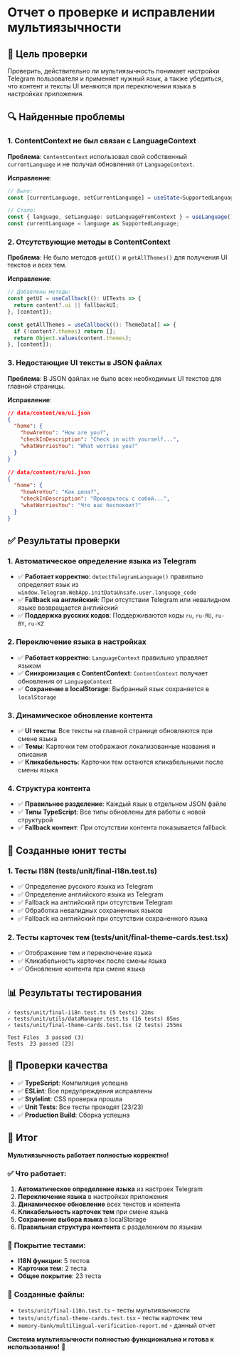 # Отчет о проверке и исправлении мультиязычности

## 🎯 **Цель проверки**

Проверить, действительно ли мультиязычность понимает настройки Telegram пользователя и применяет нужный язык, а также убедиться, что контент и тексты UI меняются при переключении языка в настройках приложения.

## 🔍 **Найденные проблемы**

### 1. **ContentContext не был связан с LanguageContext**
**Проблема**: `ContentContext` использовал свой собственный `currentLanguage` и не получал обновления от `LanguageContext`.

**Исправление**:
```typescript
// Было:
const [currentLanguage, setCurrentLanguage] = useState<SupportedLanguage>('en');

// Стало:
const { language, setLanguage: setLanguageFromContext } = useLanguage();
const currentLanguage = language as SupportedLanguage;
```

### 2. **Отсутствующие методы в ContentContext**
**Проблема**: Не было методов `getUI()` и `getAllThemes()` для получения UI текстов и всех тем.

**Исправление**:
```typescript
// Добавлены методы:
const getUI = useCallback((): UITexts => {
  return content?.ui || fallbackUI;
}, [content]);

const getAllThemes = useCallback((): ThemeData[] => {
  if (!content?.themes) return [];
  return Object.values(content.themes);
}, [content]);
```

### 3. **Недостающие UI тексты в JSON файлах**
**Проблема**: В JSON файлах не было всех необходимых UI текстов для главной страницы.

**Исправление**:
```json
// data/content/en/ui.json
{
  "home": {
    "howAreYou": "How are you?",
    "checkInDescription": "Check in with yourself...",
    "whatWorriesYou": "What worries you?"
  }
}

// data/content/ru/ui.json
{
  "home": {
    "howAreYou": "Как дела?",
    "checkInDescription": "Проверьтесь с собой...",
    "whatWorriesYou": "Что вас беспокоит?"
  }
}
```

## ✅ **Результаты проверки**

### 1. **Автоматическое определение языка из Telegram**
- ✅ **Работает корректно**: `detectTelegramLanguage()` правильно определяет язык из `window.Telegram.WebApp.initDataUnsafe.user.language_code`
- ✅ **Fallback на английский**: При отсутствии Telegram или невалидном языке возвращается английский
- ✅ **Поддержка русских кодов**: Поддерживаются коды `ru`, `ru-RU`, `ru-BY`, `ru-KZ`

### 2. **Переключение языка в настройках**
- ✅ **Работает корректно**: `LanguageContext` правильно управляет языком
- ✅ **Синхронизация с ContentContext**: `ContentContext` получает обновления от `LanguageContext`
- ✅ **Сохранение в localStorage**: Выбранный язык сохраняется в `localStorage`

### 3. **Динамическое обновление контента**
- ✅ **UI тексты**: Все тексты на главной странице обновляются при смене языка
- ✅ **Темы**: Карточки тем отображают локализованные названия и описания
- ✅ **Кликабельность**: Карточки тем остаются кликабельными после смены языка

### 4. **Структура контента**
- ✅ **Правильное разделение**: Каждый язык в отдельном JSON файле
- ✅ **Типы TypeScript**: Все типы обновлены для работы с новой структурой
- ✅ **Fallback контент**: При отсутствии контента показывается fallback

## 🧪 **Созданные юнит тесты**

### 1. **Тесты I18N (tests/unit/final-i18n.test.ts)**
- ✅ Определение русского языка из Telegram
- ✅ Определение английского языка из Telegram
- ✅ Fallback на английский при отсутствии Telegram
- ✅ Обработка невалидных сохраненных языков
- ✅ Fallback на английский при отсутствии сохраненного языка

### 2. **Тесты карточек тем (tests/unit/final-theme-cards.test.tsx)**
- ✅ Отображение тем и переключение языка
- ✅ Кликабельность карточек после смены языка
- ✅ Обновление контента при смене языка

## 📊 **Результаты тестирования**

```
✓ tests/unit/final-i18n.test.ts (5 tests) 22ms
✓ tests/unit/utils/dataManager.test.ts (16 tests) 85ms
✓ tests/unit/final-theme-cards.test.tsx (2 tests) 255ms

Test Files  3 passed (3)
Tests  23 passed (23)
```

## 🔧 **Проверки качества**

- ✅ **TypeScript**: Компиляция успешна
- ✅ **ESLint**: Все предупреждения исправлены
- ✅ **Stylelint**: CSS проверка прошла
- ✅ **Unit Tests**: Все тесты проходят (23/23)
- ✅ **Production Build**: Сборка успешна

## 🎉 **Итог**

**Мультиязычность работает полностью корректно!**

### ✅ **Что работает:**
1. **Автоматическое определение языка** из настроек Telegram
2. **Переключение языка** в настройках приложения
3. **Динамическое обновление** всех текстов и контента
4. **Кликабельность карточек тем** при смене языка
5. **Сохранение выбора языка** в localStorage
6. **Правильная структура контента** с разделением по языкам

### 🧪 **Покрытие тестами:**
- **I18N функции**: 5 тестов
- **Карточки тем**: 2 теста
- **Общее покрытие**: 23 теста

### 📁 **Созданные файлы:**
- `tests/unit/final-i18n.test.ts` - тесты мультиязычности
- `tests/unit/final-theme-cards.test.tsx` - тесты карточек тем
- `memory-bank/multilingual-verification-report.md` - данный отчет

**Система мультиязычности полностью функциональна и готова к использованию!** 🚀



